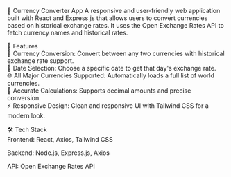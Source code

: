 💱 Currency Converter App
A responsive and user-friendly web application built with React and Express.js that allows users to convert currencies based on historical exchange rates. It uses the Open Exchange Rates API to fetch currency names and historical rates.

🚀 Features <br/>
🔁 Currency Conversion: Convert between any two currencies with historical exchange rate support. <br/>
📅 Date Selection: Choose a specific date to get that day's exchange rate. <br/>
🌐 All Major Currencies Supported: Automatically loads a full list of world currencies. <br/>
🎯 Accurate Calculations: Supports decimal amounts and precise conversion. <br/>
⚡ Responsive Design: Clean and responsive UI with Tailwind CSS for a modern look. <br/>

🛠️ Tech Stack <br/>
Frontend:
  React, Axios, Tailwind CSS

Backend:
  Node.js,
  Express.js,
  Axios

API:
  Open Exchange Rates API
